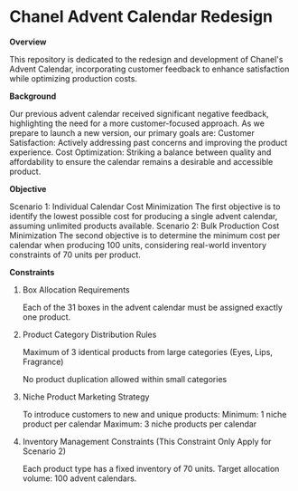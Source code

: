 # Chanel Advent Calendar Redesign

**Overview**

This repository is dedicated to the redesign and development of Chanel's Advent Calendar, incorporating customer feedback to enhance satisfaction while optimizing production costs.

**Background**

Our previous advent calendar received significant negative feedback, highlighting the need for a more customer-focused approach. As we prepare to launch a new version, our primary goals are:
Customer Satisfaction: Actively addressing past concerns and improving the product experience.
Cost Optimization: Striking a balance between quality and affordability to ensure the calendar remains a desirable and accessible product.

**Objective**

Scenario 1: Individual Calendar Cost Minimization
The first objective is to identify the lowest possible cost for producing a single advent calendar, assuming unlimited products available.
Scenario 2: Bulk Production Cost Minimization
The second objective is to determine the minimum cost per calendar when producing 100 units, considering real-world inventory constraints of 70 units per product.

**Constraints**
1. Box Allocation Requirements

    Each of the 31 boxes in the advent calendar must be assigned exactly one product.

3. Product Category Distribution Rules

    Maximum of 3 identical products from large categories (Eyes, Lips, Fragrance)

    No product duplication allowed within small categories

4. Niche Product Marketing Strategy

    To introduce customers to new and unique products:
    Minimum: 1 niche product per calendar
    Maximum: 3 niche products per calendar

6. Inventory Management Constraints (This Constraint Only Apply for Scenario 2)

    Each product type has a fixed inventory of 70 units.
    Target allocation volume: 100 advent calendars.
